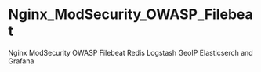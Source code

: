 # Nginx_ModSecurity_OWASP_Filebeat
Nginx ModSecurity OWASP Filebeat Redis Logstash GeoIP Elasticserch  and Grafana  
